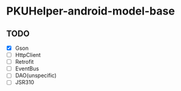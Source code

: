 # PKUHelper-android-model-base

## TODO
- [x] Gson
- [ ] HttpClient
- [ ] Retrofit
- [ ] EventBus
- [ ] DAO(unspecific)
- [ ] JSR310